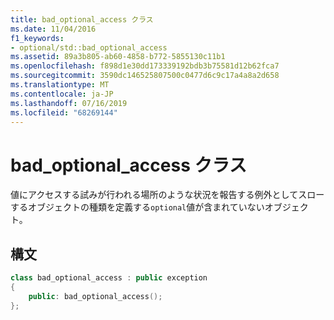 ```yaml
---
title: bad_optional_access クラス
ms.date: 11/04/2016
f1_keywords:
- optional/std::bad_optional_access
ms.assetid: 89a3b805-ab60-4858-b772-5855130c11b1
ms.openlocfilehash: f898d1e30dd173339192bdb3b75581d12b62fca7
ms.sourcegitcommit: 3590dc146525807500c0477d6c9c17a4a8a2d658
ms.translationtype: MT
ms.contentlocale: ja-JP
ms.lasthandoff: 07/16/2019
ms.locfileid: "68269144"
---
```

# <a name="badoptionalaccess-class"></a>bad_optional_access クラス

値にアクセスする試みが行われる場所のような状況を報告する例外としてスローするオブジェクトの種類を定義する`optional`値が含まれていないオブジェクト。

## <a name="syntax"></a>構文

```cpp
class bad_optional_access : public exception
{
    public: bad_optional_access();
};
```
